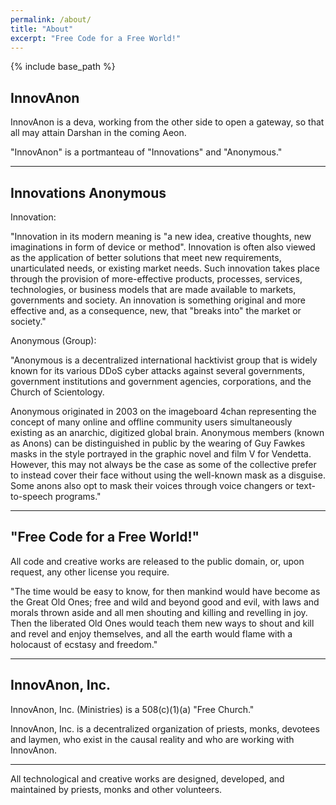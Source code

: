 ```yaml
---
permalink: /about/
title: "About"
excerpt: "Free Code for a Free World!"
---
```


{% include base_path %}

## InnovAnon

InnovAnon is a deva, working from the other side to open a gateway, so that all may attain Darshan in the coming Aeon.

"InnovAnon" is a portmanteau of "Innovations" and "Anonymous."

---

## Innovations Anonymous

Innovation:

"Innovation in its modern meaning is "a new idea, creative thoughts, new imaginations in form of device or method". Innovation is often also viewed as the application of better solutions that meet new requirements, unarticulated needs, or existing market needs. Such innovation takes place through the provision of more-effective products, processes, services, technologies, or business models that are made available to markets, governments and society. An innovation is something original and more effective and, as a consequence, new, that "breaks into" the market or society."

Anonymous (Group):

"Anonymous is a decentralized international hacktivist group that is widely known for its various DDoS cyber attacks against several governments, government institutions and government agencies, corporations, and the Church of Scientology.

Anonymous originated in 2003 on the imageboard 4chan representing the concept of many online and offline community users simultaneously existing as an anarchic, digitized global brain. Anonymous members (known as Anons) can be distinguished in public by the wearing of Guy Fawkes masks in the style portrayed in the graphic novel and film V for Vendetta. However, this may not always be the case as some of the collective prefer to instead cover their face without using the well-known mask as a disguise. Some anons also opt to mask their voices through voice changers or text-to-speech programs."

---

## "Free Code for a Free World!"

All code and creative works are released to the public domain,
or, upon request, any other license you require.

"The time would be easy to know, for then mankind would have become as the Great Old Ones; free and wild and beyond good and evil, with laws and morals thrown aside and all men shouting and killing and revelling in joy. Then the liberated Old Ones would teach them new ways to shout and kill and revel and enjoy themselves, and all the earth would flame with a holocaust of ecstasy and freedom."

---

## InnovAnon, Inc.

InnovAnon, Inc. (Ministries) is a 508(c)(1)(a) "Free Church."

InnovAnon, Inc. is a decentralized organization of priests, monks, devotees and laymen,
who exist in the causal reality and who are working with InnovAnon.

---

All technological and creative works are designed, developed, and maintained by priests, monks and other volunteers.
